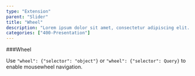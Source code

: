 ```yaml
---
type: "Extension"
parent: "Slider"
title: "Wheel"
description: "Lorem ipsum dolor sit amet, consectetur adipiscing elit. Nunc tempus laoreet leo sit amet iaculis."
categories: ["400-Presentation"]
---
```


###Wheel

Use `"wheel": {"selector": "object"}` or `"wheel": {"selector": Query}` to enable mousewheel navigation.

<demo>
  <demovanilla src="inline/core/slider/wheel">
  </demovanilla>
</demo>
